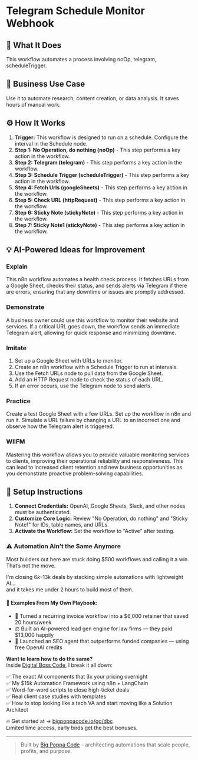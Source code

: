 # Telegram Schedule Monitor Webhook

## 🚀 What It Does
This workflow automates a process involving noOp, telegram, scheduleTrigger.

## 💼 Business Use Case
Use it to automate research, content creation, or data analysis. It saves hours of manual work.

## ⚙️ How It Works
1.  **Trigger:** This workflow is designed to run on a schedule. Configure the interval in the Schedule node.
2. **Step 1: No Operation, do nothing (noOp)** - This step performs a key action in the workflow.
3. **Step 2: Telegram (telegram)** - This step performs a key action in the workflow.
4. **Step 3: Schedule Trigger (scheduleTrigger)** - This step performs a key action in the workflow.
5. **Step 4: Fetch Urls (googleSheets)** - This step performs a key action in the workflow.
6. **Step 5: Check URL (httpRequest)** - This step performs a key action in the workflow.
7. **Step 6: Sticky Note (stickyNote)** - This step performs a key action in the workflow.
8. **Step 7: Sticky Note1 (stickyNote)** - This step performs a key action in the workflow.

## 💡 AI-Powered Ideas for Improvement
### Explain
This n8n workflow automates a health check process. It fetches URLs from a Google Sheet, checks their status, and sends alerts via Telegram if there are errors, ensuring that any downtime or issues are promptly addressed.

### Demonstrate
A business owner could use this workflow to monitor their website and services. If a critical URL goes down, the workflow sends an immediate Telegram alert, allowing for quick response and minimizing downtime.

### Imitate
1. Set up a Google Sheet with URLs to monitor.
2. Create an n8n workflow with a Schedule Trigger to run at intervals.
3. Use the Fetch URLs node to pull data from the Google Sheet.
4. Add an HTTP Request node to check the status of each URL.
5. If an error occurs, use the Telegram node to send alerts.

### Practice
Create a test Google Sheet with a few URLs. Set up the workflow in n8n and run it. Simulate a URL failure by changing a URL to an incorrect one and observe how the Telegram alert is triggered.

### WIIFM
Mastering this workflow allows you to provide valuable monitoring services to clients, improving their operational reliability and responsiveness. This can lead to increased client retention and new business opportunities as you demonstrate proactive problem-solving capabilities.

## 🔧 Setup Instructions
1. **Connect Credentials:** OpenAI, Google Sheets, Slack, and other nodes must be authenticated.
2. **Customize Core Logic:** Review "No Operation, do nothing" and "Sticky Note1" for IDs, table names, and URLs.
3. **Activate the Workflow:** Set the workflow to "Active" after testing.

### ⚠️ Automation Ain’t the Same Anymore

Most builders out here are stuck doing $500 workflows and calling it a win.  
That’s not the move.  

I'm closing $6k–$13k deals by stacking simple automations with lightweight AI...  
and it takes me under 2 hours to build most of them.

#### 🧠 Examples From My Own Playbook:
- 🔁 Turned a recurring invoice workflow into a $6,000 retainer that saved 20 hours/week  
- ⚖️ Built an AI-powered lead gen engine for law firms — they paid $13,000 happily  
- 🚀 Launched an SEO agent that outperforms funded companies — using free OpenAI credits  

**Want to learn how to do the same?**  
Inside [Digital Boss Code](https://bigpoppacode.io/go/dbc), I break it all down:

✅ The exact AI components that 3x your pricing overnight  
✅ My $15k Automation Framework using n8n + LangChain  
✅ Word-for-word scripts to close high-ticket deals  
✅ Real client case studies with templates  
✅ How to stop looking like a tech VA and start moving like a Solution Architect  

🔥 Get started at → [bigpoppacode.io/go/dbc](https://bigpoppacode.io/go/dbc)  
Limited time access, early birds get the best bonuses.

---
> Built by [Big Poppa Code](https://bigpoppacode.io) – architecting automations that scale people, profits, and purpose.

